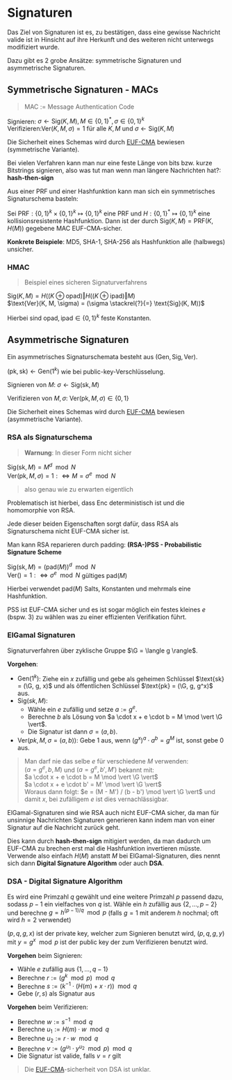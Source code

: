 # Signaturen

Das Ziel von Signaturen ist es, zu bestätigen, dass eine gewisse Nachricht valide ist in Hinsicht auf ihre Herkunft und des weiteren nicht unterwegs modifiziert wurde.

Dazu gibt es 2 grobe Ansätze: symmetrische Signaturen und asymmetrische Signaturen.


## Symmetrische Signaturen - MACs

> MAC := Message Authentication Code

Signieren: $\sigma \leftarrow \text{Sig}(K, M), M \in {\lbrace 0, 1 \rbrace}^{*}, \sigma \in {\lbrace 0, 1 \rbrace}^{k}$<br />
Verifizieren:$\text{Ver}(K, M, \sigma) = 1$ für alle $K, M$ und $\sigma \leftarrow \text{Sig}(K, M)$

Die Sicherheit eines Schemas wird durch [EUF-CMA](/sicherheit/euf-cma) bewiesen (symmetrische Variante).

Bei vielen Verfahren kann man nur eine feste Länge von bits bzw. kurze Bitstrings signieren, also was tut man wenn man längere Nachrichten hat?: **hash-then-sign**

Aus einer PRF und einer Hashfunktion kann man sich ein symmetrisches Signaturschema basteln:

Sei $\text{PRF}: {\lbrace 0, 1 \rbrace}^{k} \times {\lbrace 0, 1 \rbrace}^{k} \mapsto {\lbrace 0, 1 \rbrace}^{k}$ eine PRF und $H: {\lbrace 0, 1 \rbrace}^{*} \mapsto {\lbrace 0, 1 \rbrace}^{k}$ eine kollisionsresistente Hashfunktion.
Dann ist der durch $\text{Sig}(K, M) = \text{PRF}(K, H(M))$ gegebene MAC EUF-CMA-sicher.

**Konkrete Beispiele**: MD5, SHA-1, SHA-256 als Hashfunktion alle (halbwegs) unsicher.

### HMAC

> Beispiel eines sicheren Signaturverfahrens

$\text{Sig}(K, M) = H((K \oplus \text{opad}) \Vert H((K \oplus \text{ipad}) \Vert M )$<br />
$\text{Ver}(K, M, \sigma) = (\sigma \stackrel{?}{=} \text{Sig}(K, M))$

Hierbei sind $\text{opad}, \text{ipad} \in {\lbrace 0, 1 \rbrace}^k$ feste Konstanten.


## Asymmetrische Signaturen

Ein asymmetrisches Signaturschemata besteht aus $(\text{Gen}, \text{Sig}, \text{Ver})$.

$(\text{pk}, \text{sk}) \leftarrow \text{Gen}(1^k)$ wie bei public-key-Verschlüsselung.

Signieren von $M$: $\sigma \leftarrow \text{Sig}(\text{sk}, M)$

Verifizieren von $M, \sigma$: $\text{Ver}(\text{pk}, M, \sigma) \in \lbrace 0, 1 \rbrace$

Die Sicherheit eines Schemas wird durch [EUF-CMA](/sicherheit/euf-cma) bewiesen (asymmetrische Variante).

### RSA als Signaturschema

> **Warnung**: In dieser Form nicht sicher

$\text{Sig}(\text{sk}, M) = M^d \mod N$<br />
$\text{Ver}(\text{pk}, M, \sigma) = 1 :\iff M = \sigma^e \mod N$

> also genau wie zu erwarten eigentlich

Problematisch ist hierbei, dass $\text{Enc}$ deterministisch ist und die homomorphie von RSA.

Jede dieser beiden Eigenschaften sorgt dafür, dass RSA als Signaturschema nicht EUF-CMA sicher ist.

Man kann RSA reparieren durch padding: **(RSA-)PSS - Probabilistic Signature Scheme**

$\text{Sig}(\text{sk}, M) = (\text{pad}(M))^d \mod N$<br />
$\text{Ver}() = 1 :\iff \sigma^e \mod N$ gültiges $\text{pad}(M)$

Hierbei verwendet $\text{pad}(M)$ Salts, Konstanten und mehrmals eine Hashfunktion.

PSS ist EUF-CMA sicher und es ist sogar möglich ein festes kleines $e$ (bspw. 3) zu wählen was zu einer effizienten Verifikation führt.


### ElGamal Signaturen

Signaturverfahren über zyklische Gruppe $\G = \langle g \rangle$.

**Vorgehen**:
- $\text{Gen}(1^k)$: Ziehe ein $x$ zufällig und gebe als geheimen Schlüssel $\text{sk} = (\G, g, x)$ und als öffentlichen Schlüssel $\text{pk} = (\G, g, g^x)$ aus.
- $\text{Sig}(sk, M)$:
  - Wähle ein $e$ zufällig und setze $a := g^e$.
  - Berechne $b$ als Lösung von $a \cdot x + e \cdot b = M \mod \vert \G \vert$.
  - Die Signatur ist dann $\sigma = (a, b)$.
- $\text{Ver}(pk, M, \sigma = (a, b))$: Gebe 1 aus, wenn $(g^x)^a \cdot a^b = g^M$ ist, sonst gebe 0 aus.

> Man darf nie das selbe $e$ für verschiedene $M$ verwenden:<br />
> $(a = g^e, b, M)$ und $(a = g^{e}, b', M')$ bekannt mit:<br />
> $a \cdot x + e \cdot b  = M  \mod \vert \G \vert$<br />
> $a \cdot x + e \cdot b' = M' \mod \vert \G \vert$<br />
> Woraus dann folgt: $e = (M - M') / (b - b') \mod \vert \G \vert$ und damit $x$, bei zufälligem $e$ ist dies vernachlässigbar.

ElGamal-Signaturen sind wie RSA auch nicht EUF-CMA sicher, da man für unsinnige Nachrichten Signaturen generieren kann indem man von einer Signatur auf die Nachricht zurück geht.

Dies kann durch **hash-then-sign** mitigiert werden, da man dadurch um EUF-CMA zu brechen erst mal die Hashfunktion invertieren müsste.
Verwende also einfach $H(M)$ anstatt $M$ bei ElGamal-Signaturen, dies nennt sich dann **Digital Signature Algorithm** oder auch **DSA**.

### DSA - Digital Signature Algorithm

Es wird eine Primzahl $q$ gewählt und eine weitere Primzahl $p$ passend dazu, sodass $p-1$ ein vielfaches von $q$ ist.
Wähle ein $h$ zufällig aus $\lbrace 2, \dots, p-2 \rbrace$ und berechne $g = h^{(p-1)/q} \mod p$ (falls $g=1$ mit anderem $h$ nochmal; oft wird $h=2$ verwendet)

$(p, q, g, x)$ ist der private key, welcher zum Signieren benutzt wird, $(p, q, g, y)$ mit $y = g^x \mod p$ ist der public key der zum Verifizieren benutzt wird.

**Vorgehen** beim Signieren:
- Wähle $e$ zufällig aus $\lbrace 1, \dots, q-1 \rbrace$
- Berechne $r := (g^k \mod p) \mod q$
- Berechne $s := (k^{-1} \cdot (H(m) + x \cdot r)) \mod q$
- Gebe $(r, s)$ als Signatur aus

**Vorgehen** beim Verifizieren:
- Berechne $w := s^{-1} \mod q$
- Berechne $u_1 := H(m) \cdot w \mod q$
- Berechne $u_2 := r \cdot w \mod q$
- Berechne $v := (g^{u_1} \cdot y^{u_2} \mod p) \mod q$
- Die Signatur ist valide, falls $v = r$ gilt

> Die [EUF-CMA](/sicherheit/euf-cma.md)-sicherheit von DSA ist unklar.

